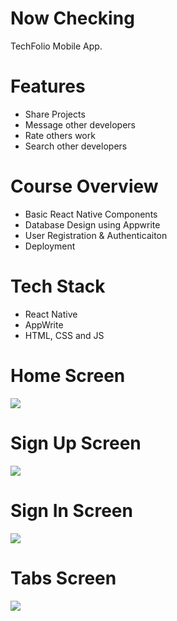 # Now Checking
TechFolio Mobile App.

# Features
* Share Projects
* Message other developers
* Rate others work
* Search other developers

# Course Overview
* Basic React Native Components
* Database Design using Appwrite
* User Registration & Authenticaiton
* Deployment

# Tech Stack
* React Native
* AppWrite
* HTML, CSS and JS

# Home Screen
<img src="assets/screenshot/onboarding.jpg">  

# Sign Up Screen
<img src="assets/screenshot/signup.jpg">  

# Sign In Screen
<img src="assets/screenshot/signin.jpg">  

# Tabs Screen
<img src="assets/screenshot/tabs.jpg">
